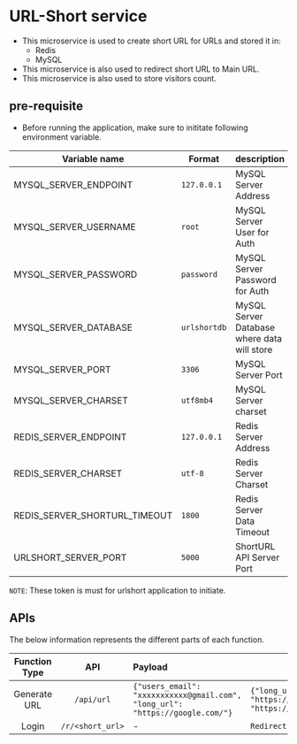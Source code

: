 # URL-Short service

- This microservice is used to create short URL for URLs and stored it in:
  - Redis
  - MySQL
- This microservice is also used to redirect short URL to Main URL.
- This microservice is also used to store visitors count.

## pre-requisite

- Before running the application, make sure to inititate following environment variable.

|Variable name|Format|description|
|-------------|------|-----------|
|MYSQL_SERVER_ENDPOINT|`127.0.0.1`|MySQL Server Address |
|MYSQL_SERVER_USERNAME|`root`|MySQL Server User for Auth |
|MYSQL_SERVER_PASSWORD|`password`|MySQL Server Password for Auth|
|MYSQL_SERVER_DATABASE|`urlshortdb`|MySQL Server Database where data will store|
|MYSQL_SERVER_PORT|`3306`|MySQL Server Port|
|MYSQL_SERVER_CHARSET|`utf8mb4`|MySQL Server charset|
|REDIS_SERVER_ENDPOINT|`127.0.0.1`|Redis Server Address|
|REDIS_SERVER_CHARSET|`utf-8`|Redis Server Charset|
|REDIS_SERVER_SHORTURL_TIMEOUT|`1800`|Redis Server Data Timeout|
|URLSHORT_SERVER_PORT|`5000`|ShortURL API Server Port|

`NOTE`: These token is must for urlshort application to initiate.

## APIs

The below information represents the different parts of each function.

|Function Type|API|Payload|Success Return|
|:-----------:|:-:|:------|------|
|Generate URL|`/api/url`|`{"users_email": "xxxxxxxxxxx@gmail.com", "long_url": "https://google.com/"}`|`{"long_url": "https://google.com/","short_url": "https://<SHORTURL>/r/fnRr2D"}`|
|Login|`/r/<short_url>`|-|`Redirect to URL`|
